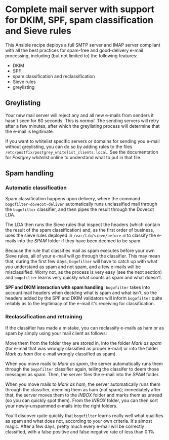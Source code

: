 # Complete mail server with support for DKIM, SPF, spam classification and Sieve rules

This Ansible recipe deploys a full SMTP server and IMAP server compliant
with all the best practices for spam-free and good-delivery e-mail processing,
including (but not limited to) the following features:

- DKIM
- SPF
- spam classification and reclassification
- Sieve rules
- greylisting

## Greylisting

Your new mail server will reject any and all new e-mails from senders it hasn't
seen for 60 seconds.  This is *normal*.  The sending servers will retry after a
few minutes, after which the greylisting process will determine that the e-mail
is legitimate.

If you want to whitelist specific servers or domains for sending you e-mail
without greylisting, you can do so by adding rules to the files
`/etc/postfix/postgrey_whitelist_clients.local`.  See the documentation for
*Postgrey whitelist* online to understand what to put in that file.

## Spam handling

### Automatic classification

Spam classification happens upon delivery, where the command
`bogofilter-dovecot-deliver` automatically runs unclassified mail through the
`bogofilter` classifier, and then pipes the result through the Dovecot LDA.

The LDA then runs the Sieve rules that inspect the headers (which contain the
result of the spam classification) and, as the first order of business, uses
the sieve rules deployed in `/var/lib/sieve/before.d` to classify the e-mails
into the *SPAM* folder if they have been deemed to be spam.

Because the rule that classifies mail as spam executes before your own Sieve
rules, all of your e-mail will go through the classifier.  This may mean that,
during the first few days, `bogofilter` will have to catch up with what *you*
understand as spam and not spam, and a few e-mails will be misclassified.
Worry not, as the process is very easy (see the next section) and `bogofilter`
learns very quickly what counts as spam and what doesn't.

**SPF and DKIM interaction with spam handling**: `bogofilter` takes into
account mail headers when deciding what is spam and what isn't, so the headers
added by the SPF and DKIM validators will inform `bogofilter` quite reliably as
to the legitimacy of the e-mail it's receiving for classification.

### Reclassification and retraining

If the classifier has made a mistake, you can reclassify e-mails as ham or as
spam by simply using your mail client as follows:

Move them from the folder they are stored in, into the folder *Mark as spam*
(for e-mail that was wrongly classified as proper e-mail) or into the folder
*Mark as ham* (for e-mail wrongly classified as spam).

When you move mails to *Mark as spam*, the server automatically runs them
through the `bogofilter` classifier again, telling the classifer to deem those
messages as spam.  Then, the server files the e-mail into the *SPAM* folder.

When you move mails to *Mark as ham*, the server automatically runs them
through the classifier, deeming them as ham (not spam); immediately after that,
the server moves them to the *INBOX* folder and marks them as unread (so you
can quickly spot them).  From the *INBOX* folder, you can then sort your
newly-unspammed e-mails into the right folders.

You'll discover quite quickly that `bogofilter` learns really well what
qualifies as spam and what does not, according to your own criteria.  It's
almost magic.  After a few days, pretty much every e-mail will be correctly
classified, with a false positive and false negative rate of less than 0.1%.
